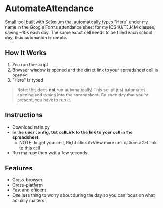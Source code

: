 # AutomateAttendance

Small tool built with Selenium that automatically types "Here" under my name in the Google Forms attendance sheet for my ICS4U/TEJ4M classes, saving ~10s each day. The same exact cell needs to be filled each school day, thus automation is simple.

## How It Works
1. You run the script
2. Browser window is opened and the direct link to your spreadsheet cell is opened
3. "Here" is typed
> Note: this does **not** run automatically! This script just automates opening and typing into the spreadsheet. So each day that you're present, you have to run it. 

## Instructions
- Download main.py
- **In the user config, Set cellLink to the link to your cell in the spreadsheet**.
    - NOTE: to get your cell, Right click it>View more cell options>Get link to this cell
- Run main.py then wait a few seconds

## Features
- Cross-browser
- Cross-platform
- Fast and efficent
- One less thing to worry about during the day so you can focus on what actually matters
